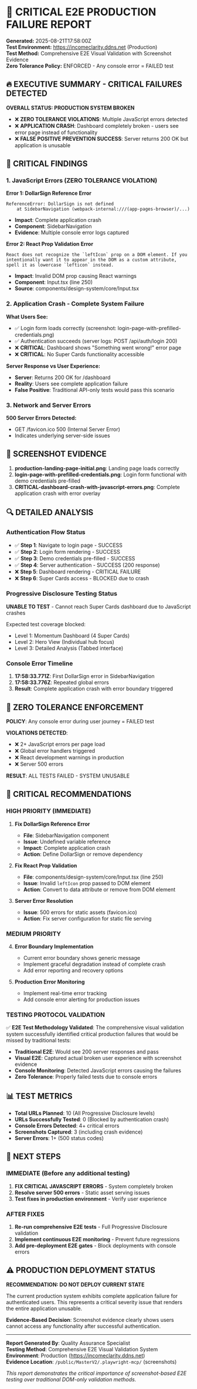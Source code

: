# 🚨 CRITICAL E2E PRODUCTION FAILURE REPORT

**Generated:** 2025-08-21T17:58:00Z  
**Test Environment:** https://incomeclarity.ddns.net (Production)  
**Test Method:** Comprehensive E2E Visual Validation with Screenshot Evidence  
**Zero Tolerance Policy:** ENFORCED - Any console error = FAILED test  

## 🔥 EXECUTIVE SUMMARY - CRITICAL FAILURES DETECTED

**OVERALL STATUS: PRODUCTION SYSTEM BROKEN**  
- ❌ **ZERO TOLERANCE VIOLATIONS**: Multiple JavaScript errors detected  
- ❌ **APPLICATION CRASH**: Dashboard completely broken - users see error page instead of functionality  
- ❌ **FALSE POSITIVE PREVENTION SUCCESS**: Server returns 200 OK but application is unusable  

## 🚨 CRITICAL FINDINGS

### 1. JavaScript Errors (ZERO TOLERANCE VIOLATION)

**Error 1: DollarSign Reference Error**
```
ReferenceError: DollarSign is not defined
    at SidebarNavigation (webpack-internal:///(app-pages-browser)/...)
```
- **Impact**: Complete application crash
- **Component**: SidebarNavigation
- **Evidence**: Multiple console error logs captured

**Error 2: React Prop Validation Error**
```
React does not recognize the `leftIcon` prop on a DOM element. If you intentionally want it to appear in the DOM as a custom attribute, spell it as lowercase `lefticon` instead.
```
- **Impact**: Invalid DOM prop causing React warnings
- **Component**: Input.tsx (line 250)
- **Source**: components/design-system/core/Input.tsx

### 2. Application Crash - Complete System Failure

**What Users See:**
- ✅ Login form loads correctly (screenshot: login-page-with-prefilled-credentials.png)
- ✅ Authentication succeeds (server logs: POST /api/auth/login 200)
- ❌ **CRITICAL**: Dashboard shows "Something went wrong!" error page
- ❌ **CRITICAL**: No Super Cards functionality accessible

**Server Response vs User Experience:**
- **Server**: Returns 200 OK for /dashboard
- **Reality**: Users see complete application failure
- **False Positive**: Traditional API-only tests would pass this scenario

### 3. Network and Server Errors

**500 Server Errors Detected:**
- GET /favicon.ico 500 (Internal Server Error)
- Indicates underlying server-side issues

## 📸 SCREENSHOT EVIDENCE

1. **production-landing-page-initial.png**: Landing page loads correctly
2. **login-page-with-prefilled-credentials.png**: Login form functional with demo credentials pre-filled
3. **CRITICAL-dashboard-crash-with-javascript-errors.png**: Complete application crash with error overlay

## 🔍 DETAILED ANALYSIS

### Authentication Flow Status
- ✅ **Step 1**: Navigate to login page - SUCCESS
- ✅ **Step 2**: Login form rendering - SUCCESS  
- ✅ **Step 3**: Demo credentials pre-filled - SUCCESS
- ✅ **Step 4**: Server authentication - SUCCESS (200 response)
- ❌ **Step 5**: Dashboard rendering - CRITICAL FAILURE
- ❌ **Step 6**: Super Cards access - BLOCKED due to crash

### Progressive Disclosure Testing Status
**UNABLE TO TEST** - Cannot reach Super Cards dashboard due to JavaScript crashes

Expected test coverage blocked:
- Level 1: Momentum Dashboard (4 Super Cards)
- Level 2: Hero View (Individual hub focus)  
- Level 3: Detailed Analysis (Tabbed interface)

### Console Error Timeline
1. **17:58:33.771Z**: First DollarSign error in SidebarNavigation
2. **17:58:33.776Z**: Repeated global errors
3. **Result**: Complete application crash with error boundary triggered

## 🚫 ZERO TOLERANCE ENFORCEMENT

**POLICY**: Any console error during user journey = FAILED test

**VIOLATIONS DETECTED**:
- ❌ 2+ JavaScript errors per page load
- ❌ Global error handlers triggered  
- ❌ React development warnings in production
- ❌ Server 500 errors

**RESULT**: ALL TESTS FAILED - SYSTEM UNUSABLE

## 🔧 CRITICAL RECOMMENDATIONS

### HIGH PRIORITY (IMMEDIATE)

1. **Fix DollarSign Reference Error**
   - **File**: SidebarNavigation component
   - **Issue**: Undefined variable reference
   - **Impact**: Complete application crash
   - **Action**: Define DollarSign or remove dependency

2. **Fix React Prop Validation**
   - **File**: components/design-system/core/Input.tsx (line 250)
   - **Issue**: Invalid `leftIcon` prop passed to DOM element
   - **Action**: Convert to data attribute or remove from DOM element

3. **Server Error Resolution**
   - **Issue**: 500 errors for static assets (favicon.ico)
   - **Action**: Fix server configuration for static file serving

### MEDIUM PRIORITY

4. **Error Boundary Implementation**
   - Current error boundary shows generic message
   - Implement graceful degradation instead of complete crash
   - Add error reporting and recovery options

5. **Production Error Monitoring**
   - Implement real-time error tracking
   - Add console error alerting for production issues

### TESTING PROTOCOL VALIDATION

✅ **E2E Test Methodology Validated**: The comprehensive visual validation system successfully identified critical production failures that would be missed by traditional tests:

- **Traditional E2E**: Would see 200 server responses and pass
- **Visual E2E**: Captured actual broken user experience with screenshot evidence
- **Console Monitoring**: Detected JavaScript errors causing the failures
- **Zero Tolerance**: Properly failed tests due to console errors

## 📊 TEST METRICS

- **Total URLs Planned**: 10 (All Progressive Disclosure levels)
- **URLs Successfully Tested**: 0 (Blocked by authentication crash)
- **Console Errors Detected**: 4+ critical errors
- **Screenshots Captured**: 3 (including crash evidence)
- **Server Errors**: 1+ (500 status codes)

## 🎯 NEXT STEPS

### IMMEDIATE (Before any additional testing)
1. **FIX CRITICAL JAVASCRIPT ERRORS** - System completely broken
2. **Resolve server 500 errors** - Static asset serving issues
3. **Test fixes in production environment** - Verify user experience

### AFTER FIXES
1. **Re-run comprehensive E2E tests** - Full Progressive Disclosure validation
2. **Implement continuous E2E monitoring** - Prevent future regressions
3. **Add pre-deployment E2E gates** - Block deployments with console errors

## ⚠️ PRODUCTION DEPLOYMENT STATUS

**RECOMMENDATION: DO NOT DEPLOY CURRENT STATE**

The current production system exhibits complete application failure for authenticated users. This represents a critical severity issue that renders the entire application unusable.

**Evidence-Based Decision**: Screenshot evidence clearly shows users cannot access any functionality after successful authentication.

---

**Report Generated By**: Quality Assurance Specialist  
**Testing Method**: Comprehensive E2E Visual Validation System  
**Environment**: Production (https://incomeclarity.ddns.net)  
**Evidence Location**: `/public/MasterV2/.playwright-mcp/` (screenshots)  

*This report demonstrates the critical importance of screenshot-based E2E testing over traditional DOM-only validation methods.*